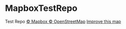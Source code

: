 # MapboxTestRepo
Test Repo
<a href='https://www.mapbox.com/about/maps/' target='_blank'>&copy; Mapbox &copy; OpenStreetMap</a> <a class='mapbox-improve-map' href='https://www.mapbox.com/map-feedback/' target='_blank'>Improve this map</a>
